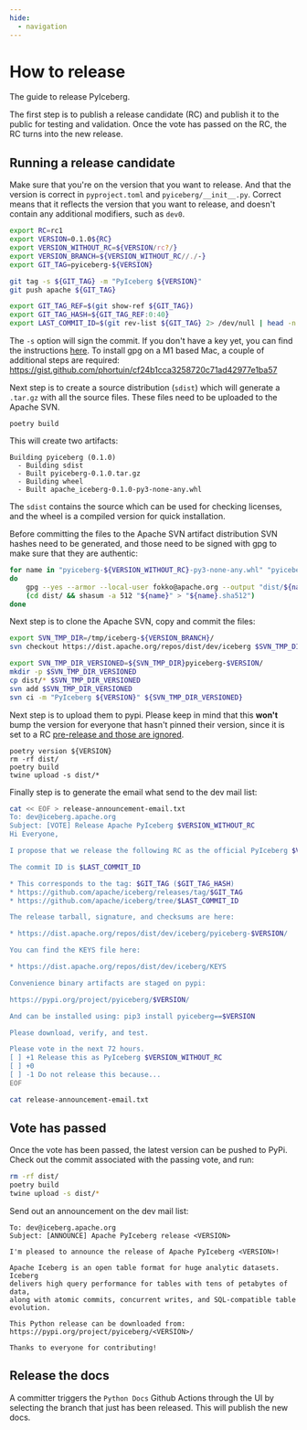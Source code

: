 ```yaml
---
hide:
  - navigation
---
```


<!--
  - Licensed to the Apache Software Foundation (ASF) under one
  - or more contributor license agreements.  See the NOTICE file
  - distributed with this work for additional information
  - regarding copyright ownership.  The ASF licenses this file
  - to you under the Apache License, Version 2.0 (the
  - "License"); you may not use this file except in compliance
  - with the License.  You may obtain a copy of the License at
  -
  -   http://www.apache.org/licenses/LICENSE-2.0
  -
  - Unless required by applicable law or agreed to in writing,
  - software distributed under the License is distributed on an
  - "AS IS" BASIS, WITHOUT WARRANTIES OR CONDITIONS OF ANY
  - KIND, either express or implied.  See the License for the
  - specific language governing permissions and limitations
  - under the License.
  -->

# How to release

The guide to release PyIceberg.

The first step is to publish a release candidate (RC) and publish it to the public for testing and validation. Once the vote has passed on the RC, the RC turns into the new release.

## Running a release candidate

Make sure that you're on the version that you want to release. And that the version is correct in `pyproject.toml` and `pyiceberg/__init__.py`. Correct means that it reflects the version that you want to release, and doesn't contain any additional modifiers, such as `dev0`.

```bash
export RC=rc1
export VERSION=0.1.0${RC}
export VERSION_WITHOUT_RC=${VERSION/rc?/}
export VERSION_BRANCH=${VERSION_WITHOUT_RC//./-}
export GIT_TAG=pyiceberg-${VERSION}

git tag -s ${GIT_TAG} -m "PyIceberg ${VERSION}"
git push apache ${GIT_TAG}

export GIT_TAG_REF=$(git show-ref ${GIT_TAG})
export GIT_TAG_HASH=${GIT_TAG_REF:0:40}
export LAST_COMMIT_ID=$(git rev-list ${GIT_TAG} 2> /dev/null | head -n 1)
```

The `-s` option will sign the commit. If you don't have a key yet, you can find the instructions [here](http://www.apache.org/dev/openpgp.html#key-gen-generate-key). To install gpg on a M1 based Mac, a couple of additional steps are required: https://gist.github.com/phortuin/cf24b1cca3258720c71ad42977e1ba57

Next step is to create a source distribution (`sdist`) which will generate a `.tar.gz` with all the source files. These files need to be uploaded to the Apache SVN.

```
poetry build
```

This will create two artifacts:

```
Building pyiceberg (0.1.0)
  - Building sdist
  - Built pyiceberg-0.1.0.tar.gz
  - Building wheel
  - Built apache_iceberg-0.1.0-py3-none-any.whl
```

The `sdist` contains the source which can be used for checking licenses, and the wheel is a compiled version for quick installation.

Before committing the files to the Apache SVN artifact distribution SVN hashes need to be generated, and those need to be signed with gpg to make sure that they are authentic:

```bash
for name in "pyiceberg-${VERSION_WITHOUT_RC}-py3-none-any.whl" "pyiceberg-${VERSION_WITHOUT_RC}.tar.gz"
do
    gpg --yes --armor --local-user fokko@apache.org --output "dist/${name}.asc" --detach-sig "dist/${name}"
    (cd dist/ && shasum -a 512 "${name}" > "${name}.sha512")
done
```

Next step is to clone the Apache SVN, copy and commit the files:

```bash
export SVN_TMP_DIR=/tmp/iceberg-${VERSION_BRANCH}/
svn checkout https://dist.apache.org/repos/dist/dev/iceberg $SVN_TMP_DIR

export SVN_TMP_DIR_VERSIONED=${SVN_TMP_DIR}pyiceberg-$VERSION/
mkdir -p $SVN_TMP_DIR_VERSIONED
cp dist/* $SVN_TMP_DIR_VERSIONED
svn add $SVN_TMP_DIR_VERSIONED
svn ci -m "PyIceberg ${VERSION}" ${SVN_TMP_DIR_VERSIONED}
```

Next step is to upload them to pypi. Please keep in mind that this **won't** bump the version for everyone that hasn't pinned their version, since it is set to a RC [pre-release and those are ignored](https://packaging.python.org/en/latest/guides/distributing-packages-using-setuptools/#pre-release-versioning).

```
poetry version ${VERSION}
rm -rf dist/
poetry build
twine upload -s dist/*
```

Finally step is to generate the email what send to the dev mail list:

```bash
cat << EOF > release-announcement-email.txt
To: dev@iceberg.apache.org
Subject: [VOTE] Release Apache PyIceberg $VERSION_WITHOUT_RC
Hi Everyone,

I propose that we release the following RC as the official PyIceberg $VERSION_WITHOUT_RC release.

The commit ID is $LAST_COMMIT_ID

* This corresponds to the tag: $GIT_TAG ($GIT_TAG_HASH)
* https://github.com/apache/iceberg/releases/tag/$GIT_TAG
* https://github.com/apache/iceberg/tree/$LAST_COMMIT_ID

The release tarball, signature, and checksums are here:

* https://dist.apache.org/repos/dist/dev/iceberg/pyiceberg-$VERSION/

You can find the KEYS file here:

* https://dist.apache.org/repos/dist/dev/iceberg/KEYS

Convenience binary artifacts are staged on pypi:

https://pypi.org/project/pyiceberg/$VERSION/

And can be installed using: pip3 install pyiceberg==$VERSION

Please download, verify, and test.

Please vote in the next 72 hours.
[ ] +1 Release this as PyIceberg $VERSION_WITHOUT_RC
[ ] +0
[ ] -1 Do not release this because...
EOF

cat release-announcement-email.txt
```

## Vote has passed

Once the vote has been passed, the latest version can be pushed to PyPi. Check out the commit associated with the passing vote, and run:

```bash
rm -rf dist/
poetry build
twine upload -s dist/*
```

Send out an announcement on the dev mail list:

```
To: dev@iceberg.apache.org
Subject: [ANNOUNCE] Apache PyIceberg release <VERSION>

I'm pleased to announce the release of Apache PyIceberg <VERSION>!

Apache Iceberg is an open table format for huge analytic datasets. Iceberg
delivers high query performance for tables with tens of petabytes of data,
along with atomic commits, concurrent writes, and SQL-compatible table
evolution.

This Python release can be downloaded from: https://pypi.org/project/pyiceberg/<VERSION>/

Thanks to everyone for contributing!
```

## Release the docs

A committer triggers the `Python Docs` Github Actions through the UI by selecting the branch that just has been released. This will publish the new docs.
